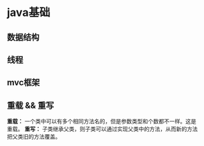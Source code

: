 # java基础 

## 数据结构

## 线程


## mvc框架

## 重载 && 重写

**重载：** 一个类中可以有多个相同方法名的，但是参数类型和个数都不一样。这是重载。
**重写：** 子类继承父类，则子类可以通过实现父类中的方法，从而新的方法把父类旧的方法覆盖。